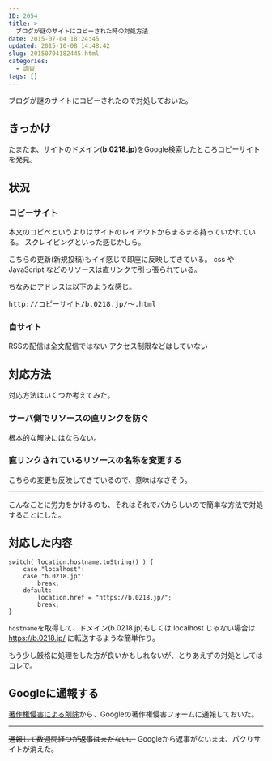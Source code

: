```yaml
---
ID: 2054
title: >
  ブログが謎のサイトにコピーされた時の対処方法
date: 2015-07-04 18:24:45
updated: 2015-10-08 14:48:42
slug: 20150704182445.html
categories:
  - 調査
tags: []
---
```


ブログが謎のサイトにコピーされたので対処しておいた。

<!--more-->
<h2>きっかけ</h2>
たまたま、サイトのドメイン(<b>b.0218.jp</b>)をGoogle検索したところコピーサイトを発見。

<h2>状況</h2>
<h3>コピーサイト</h3>
本文のコピペというよりはサイトのレイアウトからまるまる持っていかれている。
スクレイピングといった感じかしら。

こちらの更新(新規投稿)もイイ感じで即座に反映してきている。
css や JavaScript などのリソースは直リンクで引っ張られている。

ちなみにアドレスは以下のような感じ。

<pre>http://コピーサイト/b.0218.jp/～.html</pre>

<h3>自サイト</h3>
RSSの配信は全文配信ではない
アクセス制限などはしていない

<h2>対応方法</h2>
対応方法はいくつか考えてみた。

<h3>サーバ側でリソースの直リンクを防ぐ</h3>
根本的な解決にはならない。

<h3>直リンクされているリソースの名称を変更する</h3>
こちらの変更も反映してきているので、意味はなさそう。

<hr>

こんなことに労力をかけるのも、それはそれでバカらしいので簡単な方法で対処することにした。

<h2>対応した内容</h2>

<pre class="language-javascript"><code>switch( location.hostname.toString() ) {
    case "localhost":
    case "b.0218.jp":
        break;
    default:
        location.href = "https://b.0218.jp/";
        break;
}
</code></pre>

<code>hostname</code>を取得して、ドメイン(b.0218.jp)もしくは localhost じゃない場合は https://b.0218.jp/ に転送するような簡単作り。

もう少し厳格に処理をした方が良いかもしれないが、とりあえずの対処としてはコレで。

<h2>Googleに通報する</h2>
<a href="https://www.google.com/webmasters/tools/dmca-notice">著作権侵害による削除</a>から、Googleの著作権侵害フォームに通報しておいた。
<hr>
<s>通報して数週間経つが返事はまだない。</s>
Googleから返事がないまま、パクりサイトが消えた。
